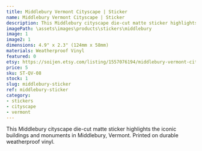 ```yaml
---
title: Middlebury Vermont Cityscape | Sticker
name: Middlebury Vermont Cityscape | Sticker
description: This Middlebury cityscape die-cut matte sticker highlights the iconic buildings and monuments in Middlebury, Vermont. Printed on durable weatherproof vinyl.
imagePath: \assets\images\products\stickers\middlebury
image: 1
image2: 1
dimensions: 4.9" x 2.3" (124mm x 58mm)
materials: Weatherproof Vinyl
featured: 0
etsy: https://soijen.etsy.com/listing/1557076194/middlebury-vermont-cityscape-sticker?utm_source=Copy&utm_medium=ListingManager&utm_campaign=Share&utm_term=so.lmsm&share_time=1695302002743
price: 5
sku: ST-QV-08
stock: 1
slug: middlebury-sticker
ref: middlebury-sticker
category:
- stickers
- cityscape
- vermont
---
```

This Middlebury cityscape die-cut matte sticker highlights the iconic buildings and monuments in Middlebury, Vermont. Printed on durable weatherproof vinyl.
